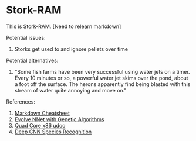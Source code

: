 # Stork-RAM
This is Stork-RAM.
[Need to relearn markdown]

Potential issues:
1. Storks get used to and ignore pellets over time


Potential alternatives:
1. "Some fish farms have been very successful using water jets on a timer. Every 10 minutes or so, a powerful water jet skims over the pond, about a foot off the surface. The herons apparently find being blasted with this stream of water quite annoying and move on."


References:
1. [Markdown Cheatsheet](https://github.com/adam-p/markdown-here/wiki/Markdown-Cheatsheet "Markdown Cheatsheet")
2. [Evolve NNet with Genetic Algorithms](https://blog.coast.ai/lets-evolve-a-neural-network-with-a-genetic-algorithm-code-included-8809bece164)
3. [Quad Core x86 udoo](https://shop.udoo.org/usa/x86/udoo-x86-advanced-plus.html?___from_store=other&popup=no)
4. [Deep CNN Species Recognition](https://ieeexplore.ieee.org/document/7025172/)